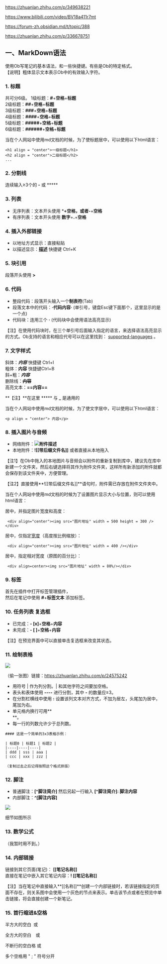 https://zhuanlan.zhihu.com/p/349638221

https://www.bilibili.com/video/BV18a411r7mt

https://forum-zh.obsidian.md/t/topic/388

https://zhuanlan.zhihu.com/p/336678751


## 一、MarkDown语法

使用Ob写笔记的基本语法，和一些快捷键。有些是Ob的特定格式。  
【说明】粗体显示文本表示Ob中的有效输入字符。

### 1. 标题

共可分6级。 
1级标题：**#**+**空格**+**标题**  
2级标题：**##**+**空格**+**标题**  
3级标题：**###**+**空格**+**标题**  
4级标题：**####**+**空格**+**标题**  
5级标题：**#####**+**空格**+**标题**  
6级标题：**######**+**空格**+**标题**

当在个人网站中使用md文档的时候，为了使标题居中，可以使用以下html语言：

```text
<h1 align = "center">一级标题</h1>
<h2 align = "center">二级标题</h2>
...
```

### 2. 分割线

连续输入≥3个的 **-** 或 *****

### 3. 列表

- 无序列表：文本开头使用 *****+**空格**，或者**-**+**空格**
- 有序列表：文本开头使用 **数字**+**.**+**空格**

### **4. 插入外部链接**

- 以地址方式显示：直接粘贴
- 以描述显示：**[描述](链接地址)** 快捷键 Ctrl+K

### **5. 块引用**

段落开头使用 **>**

### **6. 代码**

- 整段代码：段落开头输入一个**制表符**(Tab)
- 段落文本中的代码：**·代码内容·** (单引号，键盘Esc键下面那个，这里显示的是一个点)
- 代码块：连用三个 **·** (代码块中会使用语法高亮显示)

【注】在使用代码块时，在三个单引号后面输入指定的语言，来选择语法高亮显示的方式。Ob支持的语言和相应代号可以在这里找到： [supported-languages](https://link.zhihu.com/?target=https%3A//prismjs.com/%23supported-languages) 。

### 7. 文字样式

斜体：***内容*** 快捷键 Ctrl+I  
粗体：****内容**** 快捷键Ctrl+B  
斜+粗：*****内容*****  
删除线：**~~内容~~**  
高亮文本：**==内容==**

**【注】**在这里 ***** 与 **_** 是通用的

当在个人网站中使用md文档的时候，为了使文字居中，可以使用以下html语言：

```text
<p align = "center"> 内容</p>
```

### 8. 插入图片与音频

- 网络附件：**![附件描述](附件地址)**
- 本地附件：**![[带后缀文件名]]** 或者直接从本地拖入

【注1】在Ob中拖入的本地图片与音频会以附件的重新复制到库中，建议先在库中新建一个文件夹，然后右键选择将其作为附件文件夹，这样所有新添加的附件就都会保存到该文件夹中，方便管理。

【注2】直接使用**![[带后缀文件名]]**语句时，附件需已存放在附件文件夹中。

当在个人网站中使用md文档的时候为了设置图片显示大小与位置，则可以使用html语言：

居中，并指定图片宽度和高度：

```text
 <div align="center"><img src="图片地址" width = 500 height = 300 /></div>   
```

居中，仅指定[宽度](https://www.zhihu.com/search?q=%E5%AE%BD%E5%BA%A6&search_source=Entity&hybrid_search_source=Entity&hybrid_search_extra=%7B%22sourceType%22%3A%22article%22%2C%22sourceId%22%3A%2280665637%22%7D)（高度按比例缩放）：

```text
 <div align="center"><img src="图片地址" width = 400 /></div>   
```

居中，指定相对宽度（原图的百分比）：

```text
 <div align=center><img src="图片地址" width = 80%/></div>
```

### **9. 标签**

首先在插件中打开标签管理插件，  
然后在笔记中使用 **#**+**标签文本** 添加标签。

### 10. 任务列表 复选框

- 已完成：**- [x]**+**空格**+**内容**
- 未完成：**- [ ]**+**空格**+**内容**

【注】在预览界面中可以直接单击复选框来改变其状态。

### 11. 绘制表格

![](https://pic4.zhimg.com/80/v2-ed3f84501832dc56d7d63180366c9d8f_1440w.webp)

（偷一张图）链接：https://zhuanlan.zhihu.com/p/24575242

- 用符号 | 作为列分割。| 和其他字符之间要加空格。
- 表头和表体使用 **----** 进行分割，其中 **-** 的数量应≥3。
- 在分割栏横线中使用 **:** 设置该列文本对齐方式，不加为居左，头尾加为居中，尾加为右。
- 单元格内换行可用**<br/>**。
- 每一行的列数允许少于总列数。

```text
#### 这是一个简单的3x3表格示例：

| 标题0 | 标题1 | 标题2 |
|----|----|----|
| ddd | sss | aaa |
| ccc | xxx | zzz |

（复制过去之后记得按照这个格式排版）
```

### 12. 脚注

- 普通脚注：**[^脚注简介]** 然后另起一行输入 **[^脚注简介]: 脚注内容**
- 内部脚注：**^[脚注内容]**

![](https://pic3.zhimg.com/80/v2-a5523967dfbaddd56041f9d610dd05de_1440w.webp)

细节如图所示

### 13. 数学公式

（我暂时用不到。）

### **14. 内部链接**

链接到其它页面(笔记)： **[[笔记名称]]**  
直接在笔记中嵌入其它笔记内容：**! [[笔记名称]]**

【注】当在笔记中直接输入**[[名称]]**创建一个内部链接时，若该链接指定的页面不存在，则关系图中会使用一个灰色的节点来表示。单击该节点或者在预览中单击链接，将会直接创建一个新笔记。

### 15. 首行缩进&空格

半方大的空白&ensp;或&#8194;

全方大的空白&emsp;或&#8195;

不断行的空白格&nbsp;或&#160;

多个空格用 " ; " 符号分开